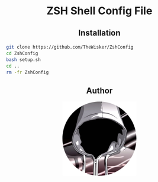 <h1 align="center">ZSH Shell Config File</h1>

<h2 align="center">Installation</h2>

```bash
git clone https://github.com/TheWisker/ZshConfig
cd ZshConfig
bash setup.sh
cd ..
rm -fr ZshConfig
```

<h2 align="center">Author</h2>
<div align="center">
    <img width="200" height="200" src="https://github.com/TheWisker/FormatterJS/blob/master/assets/profile.png"></img>
</div>
